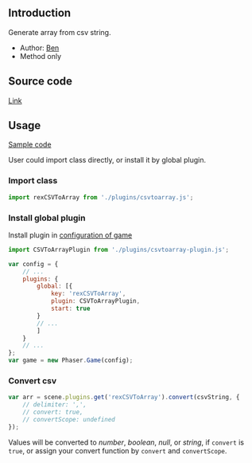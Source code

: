 ## Introduction

Generate array from csv string.

- Author: [Ben](http://www.bennadel.com/blog/1504-Ask-Ben-Parsing-CSV-Strings-With-Javascript-Exec-Regular-Expression-Command.htm)
- Method only

## Source code

[Link](https://github.com/rexrainbow/phaser3-rex-notes/blob/master/plugins/csvtoarray-plugin.js)

## Usage

[Sample code](https://github.com/rexrainbow/phaser3-rex-notes/tree/master/examples/csv-to-array)

User could import class directly, or install it by global plugin.

### Import class

```javascript
import rexCSVToArray from './plugins/csvtoarray.js';
```

### Install global plugin

Install plugin in [configuration of game](game.md#configuration)

```javascript
import CSVToArrayPlugin from './plugins/csvtoarray-plugin.js';

var config = {
    // ...
    plugins: {
        global: [{
            key: 'rexCSVToArray',
            plugin: CSVToArrayPlugin,
            start: true
        }
        // ...
        ]
    }
    // ...
};
var game = new Phaser.Game(config);
```

### Convert csv

```javascript
var arr = scene.plugins.get('rexCSVToArray').convert(csvString, {
    // delimiter: ',',
    // convert: true,
    // convertScope: undefined
});
```

Values will be converted to *number*, *boolean*, *null*, or *string*, if `convert` is `true`, or assign your convert function by `convert` and `convertScope`.